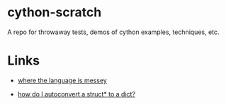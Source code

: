 # cython-scratch

A repo for throwaway tests, demos of cython examples, techniques, etc.


# Links

- [where the language is messey](https://cython.readthedocs.io/en/latest/src/userguide/troubleshooting.html#where-the-language-is-messy)

- [how do I autoconvert a struct* to a dict?](https://stackoverflow.com/questions/47943390/how-do-i-autoconvert-a-struct-to-a-dict)

